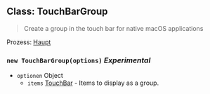 ## Class: TouchBarGroup

> Create a group in the touch bar for native macOS applications

Prozess: [Haupt](../tutorial/quick-start.md#main-process)

### `new TouchBarGroup(options)` *Experimental*

* `optionen` Object 
  * `items` [TouchBar](touch-bar.md) - Items to display as a group.